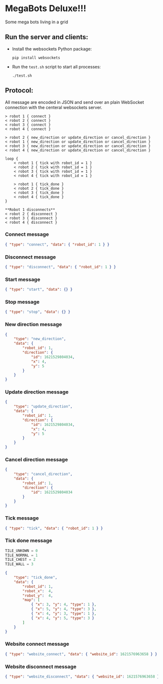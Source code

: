# MegaBots Deluxe!!!
Some mega bots living in a grid

## Run the server and clients:
- Install the websockets Python package:

    ```
    pip install websockets
    ```

- Run the `test.sh` script to start all processes:

    ```
    ./test.sh
    ```

## Protocol:
All message are encoded in JSON and send over an plain WebSocket connection with the centeral websockets server.

```
> robot 1 { connect }
< robot 2 { connect }
< robot 3 { connect }
< robot 4 { connect }

> robot 2 { new_direction or update_direction or cancel_direction }
< robot 1 { new_direction or update_direction or cancel_direction }
< robot 3 { new_direction or update_direction or cancel_direction }
< robot 4 { new_direction or update_direction or cancel_direction }

loop {
    < robot 1 { tick with robot_id = 1 }
    < robot 2 { tick with robot_id = 1 }
    < robot 3 { tick with robot_id = 1 }
    < robot 4 { tick with robot_id = 1 }

    > robot 1 { tick_done }
    < robot 2 { tick_done }
    < robot 3 { tick_done }
    < robot 4 { tick_done }
}

**Robot 1 disconnects**
< robot 2 { disconnect }
< robot 3 { disconnect }
< robot 4 { disconnect }
```

### Connect message
```json
{ "type": "connect", "data": { "robot_id": 1 } }
```

### Disconnect message
```json
{ "type": "disconnect", "data": { "robot_id": 1 } }
```

### Start message
```json
{ "type": "start", "data": {} }
```

### Stop message
```json
{ "type": "stop", "data": {} }
```

### New direction message
```json
{
    "type": "new_direction",
    "data": {
        "robot_id": 1,
        "direction": {
            "id": 1621529804034,
            "x": 4,
            "y": 5
        }
    }
}
```

### Update direction message
```json
{
    "type": "update_direction",
    "data": {
        "robot_id": 1,
        "direction": {
            "id": 1621529804034,
            "x": 4,
            "y": 5
        }
    }
}
```

### Cancel direction message
```json
{
    "type": "cancel_direction",
    "data": {
        "robot_id": 1,
        "direction": {
            "id": 1621529804034
        }
    }
}
```

### Tick message
```json
{ "type": "tick", "data": { "robot_id": 1 } }
```

### Tick done message
```python
TILE_UNKOWN = 0
TILE_NORMAL = 1
TILE_CHEST = 2
TILE_WALL = 3
```
```json
{
    "type": "tick_done",
    "data": {
        "robot_id": 1,
        "robot_x":  4,
        "robot_y":  4,
        "map": [
            { "x": 3, "y": 4, "type": 1 },
            { "x": 5, "y": 4, "type": 3 },
            { "x": 4, "y": 3, "type": 1 },
            { "x": 4, "y": 5, "type": 3 }
        ]
    }
}
```

### Website connect message
```json
{ "type": "website_connect", "data": { "website_id": 1621576963658 } }
```

### Website disconnect message
```json
{ "type": "website_disconnect", "data": { "website_id": 1621576963658 } }
```
